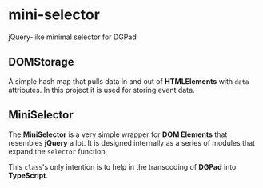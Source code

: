 # mini-selector
jQuery-like minimal selector for DGPad

## DOMStorage

A simple hash map that pulls data in and out of **HTMLElements** with `data` attributes. In this project it is used for storing event data.

## MiniSelector

The **MiniSelector** is a very simple wrapper for **DOM Elements** that resembles **jQuery** a lot. It is designed internally as a series of modules that expand the `selector` function.

This `class`'s only intention is to help in the transcoding of **DGPad** into **TypeScript**.
